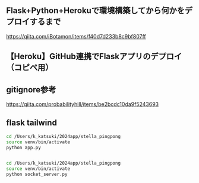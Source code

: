 ## Flask+Python+Herokuで環境構築してから何かをデプロイするまで
https://qiita.com/iBotamon/items/f40d7d233b8c9bf807ff

## 【Heroku】GitHub連携でFlaskアプリのデプロイ（コピペ用）
## gitignore参考
https://qiita.com/probabilityhill/items/be2bcdc10da9f5243693

## flask tailwind
```sh
cd /Users/k_katsuki/2024app/stella_pingpong
source venv/bin/activate 
python app.py


cd /Users/k_katsuki/2024app/stella_pingpong
source venv/bin/activate  
python socket_server.py

```